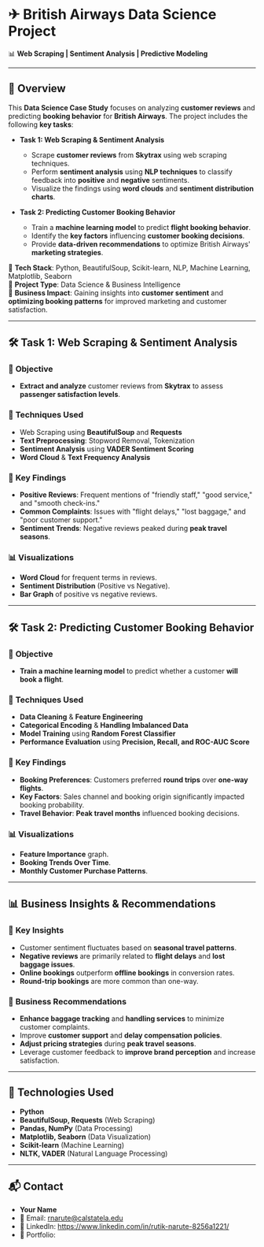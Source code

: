 # ✈ **British Airways Data Science Project**  
📊 **Web Scraping | Sentiment Analysis | Predictive Modeling**

---

## 📌 **Overview**  
This **Data Science Case Study** focuses on analyzing **customer reviews** and predicting **booking behavior** for **British Airways**. The project includes the following **key tasks**:

- **Task 1: Web Scraping & Sentiment Analysis**  
  - Scrape **customer reviews** from **Skytrax** using web scraping techniques.  
  - Perform **sentiment analysis** using **NLP techniques** to classify feedback into **positive** and **negative** sentiments.  
  - Visualize the findings using **word clouds** and **sentiment distribution charts**.

- **Task 2: Predicting Customer Booking Behavior**  
  - Train a **machine learning model** to predict **flight booking behavior**.  
  - Identify the **key factors** influencing **customer booking decisions**.  
  - Provide **data-driven recommendations** to optimize British Airways' **marketing strategies**.

🔹 **Tech Stack**: Python, BeautifulSoup, Scikit-learn, NLP, Machine Learning, Matplotlib, Seaborn  
🔹 **Project Type**: Data Science & Business Intelligence  
🔹 **Business Impact**: Gaining insights into **customer sentiment** and **optimizing booking patterns** for improved marketing and customer satisfaction.

---

## 🛠 **Task 1: Web Scraping & Sentiment Analysis**

### 🔹 **Objective**  
- **Extract and analyze** customer reviews from **Skytrax** to assess **passenger satisfaction levels**.

### 🔹 **Techniques Used**  
- Web Scraping using **BeautifulSoup** and **Requests**  
- **Text Preprocessing**: Stopword Removal, Tokenization  
- **Sentiment Analysis** using **VADER Sentiment Scoring**  
- **Word Cloud** & **Text Frequency Analysis**

### 🔹 **Key Findings**  
- **Positive Reviews**: Frequent mentions of "friendly staff," "good service," and "smooth check-ins."  
- **Common Complaints**: Issues with "flight delays," "lost baggage," and "poor customer support."  
- **Sentiment Trends**: Negative reviews peaked during **peak travel seasons**.  

### 📊 **Visualizations**  
- **Word Cloud** for frequent terms in reviews.  
- **Sentiment Distribution** (Positive vs Negative).  
- **Bar Graph** of positive vs negative reviews.

---

## 🛠 **Task 2: Predicting Customer Booking Behavior**

### 🔹 **Objective**  
- **Train a machine learning model** to predict whether a customer **will book a flight**.

### 🔹 **Techniques Used**  
- **Data Cleaning** & **Feature Engineering**  
- **Categorical Encoding** & **Handling Imbalanced Data**  
- **Model Training** using **Random Forest Classifier**  
- **Performance Evaluation** using **Precision, Recall, and ROC-AUC Score**

### 🔹 **Key Findings**  
- **Booking Preferences**: Customers preferred **round trips** over **one-way flights**.  
- **Key Factors**: Sales channel and booking origin significantly impacted booking probability.  
- **Travel Behavior**: **Peak travel months** influenced booking decisions.

### 📊 **Visualizations**  
- **Feature Importance** graph.  
- **Booking Trends Over Time**.  
- **Monthly Customer Purchase Patterns**.

---

## 📊 **Business Insights & Recommendations**

### 🔹 **Key Insights**  
- Customer sentiment fluctuates based on **seasonal travel patterns**.  
- **Negative reviews** are primarily related to **flight delays** and **lost baggage issues**.  
- **Online bookings** outperform **offline bookings** in conversion rates.  
- **Round-trip bookings** are more common than one-way.

### 🔹 **Business Recommendations**  
- **Enhance baggage tracking** and **handling services** to minimize customer complaints.  
- Improve **customer support** and **delay compensation policies**.  
- **Adjust pricing strategies** during **peak travel seasons**.  
- Leverage customer feedback to **improve brand perception** and increase satisfaction.

---

## 🔧 **Technologies Used**

- **Python**  
- **BeautifulSoup, Requests** (Web Scraping)  
- **Pandas, NumPy** (Data Processing)  
- **Matplotlib, Seaborn** (Data Visualization)  
- **Scikit-learn** (Machine Learning)  
- **NLTK, VADER** (Natural Language Processing)

---

## 📬 **Contact**

- **Your Name**  
- 📧 Email: rnarute@calstatela.edu
- 🔗 LinkedIn: https://www.linkedin.com/in/rutik-narute-8256a1221/
- 📂 Portfolio:
